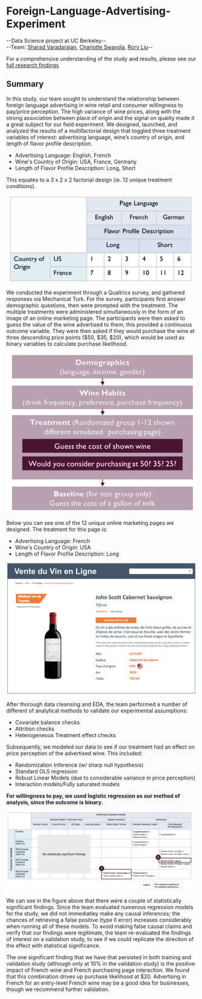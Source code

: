 # Foreign-Language-Advertising-Experiment

--Data Science project at UC Berkeley--  
--Team: [Sharad Varadarajan](https://www.linkedin.com/in/sharadv/), [Charlotte Swavola](https://www.linkedin.com/in/charlotte-swavola/), [Rory Liu](https://www.linkedin.com/in/rory-liu-ba6a8718/)--  


For a comprehensive understanding of the study and results, please see our [full research findings](https://github.com/sharadv99/w241-Foreign-Language-Advertising/blob/master/Final_Writeup%20(1).pdf)

Summary
-------

In this study, our team sought to understand the relationship between foreign language advertising in wine retail and consumer willingness to pay/price perception. The high variance of wine prices, along with the strong association between place of origin and the signal on quality made it a great subject for our field experiment. We designed, launched, and analyzed the results of a multifactorial design that toggled three treatment variables of interest: advertising language, wine’s country of origin, and length of flavor profile description.

- Advertising Language: English, French
- Wine's Country of Origin: USA, France, Germany
- Length of Flavor Profile Description: Long, Short

This equates to a 3 x 2 x 2 factorial design (ie. 12 unique treatment conditions).

![](factorial_design_structure.png)

We conducted the experiment through a Qualtrics survey, and gathered responses via Mechanical Turk. For the survey, participants first answer demographic questions, then were prompted with the treatment. The multiple treatments were administered simultaneously in the form of an image of an online marketing page. The participants were then asked to guess the value of the wine advertised to them; this provided a continuous outcome variable. They were then asked if they would purchase the wine at three descending price points ($50, $35, $20), which would be used as binary variables to calculate purchase likelihood.

![](survey_flow.png)

Below you can see one of the 12 unique online marketing pages we designed. The treatment for this page is:

- Advertising Language: French
- Wine's Country of Origin: USA
- Length of Flavor Profile Description: Long


![](sample_page.png)

After thorough data cleansing and EDA, the team performed a number of different of analytical methods to validate our experimental assumptions:

- Covariate balance checks
- Attrition checks
- Heterogeneous Treatment effect checks

Subsequently, we modeled our data to see if our treatment had an effect on price perception of the advertised wine. This included:

- Randomization Inference (w/ sharp null hypothesis)
- Standard OLS regression
- Robust Linear Models (due to considerable variance in price perception)
- Interaction models/Fully saturated models

**For willingness to pay, we used logistic regression as our method of analysis, since the outcome is binary.**


![](findings_matrix.png)


We can see in the figure above that there were a couple of statistically significant findings. Since the team evaluated numerous regression models for the study, we did not immediatley make any causal inferences; the chances of retrieving a false positive (type II error) increases considerably when running all of these models. To avoid making false causal claims and verify that our findings were legitimate, the team re-evaluated the findings of interest on a validation study, to see if we could replicate the direction of the effect with statistical significance.

The one significant finding that we have that persisted in both training and validation study (although only at 10% in the validation study) is the positive impact of French wine and French purchasing page interaction. We found that this combination drives up purchase likelihood at $20. Advertsing in French for an entry-level French wine may be a good idea for businesses, though we recommend further validation.
